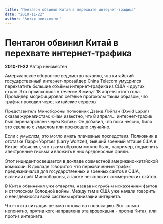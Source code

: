 ```yaml
---
title: "Пентагон обвинил Китай в перехвате интернет-трафика"
date: "2010-11-22"
author: "Автор неизвестен"
---
```


# Пентагон обвинил Китай в перехвате интернет-трафика

**2010-11-22** Автор неизвестен

Американское оборонное ведомство заявило, что китайский государственный интернет-провайдер China Telecom умудрился перехватить большие объёмы интернет-трафика из США и других стран. Это происходило в течение 8 минут 18 апреля этого года. Провайдер модифицировал сетевые протоколы таким образом, что трафик проходил через китайские серверы.

Представитель Минобороны полковник Дэвид Лэйпан (David Lapan) сказал журналистам: «Нам известно, что 8 апреля… интернет-трафик был перенаправлен через Китай». Он добавил, что пока неясно, было это сделано с умыслом или произошло случайно.

Если с умыслом, это могло иметь плачевные последствия. Полковник в отставке Ларри Уортзел (Larry Wortzel), бывший военный атташе США в Китае, объяснил, что таким образом можно было, например, подменить электронные письма и вложить в них вредоносные файлы.

Этот инцидент освещается в докладе совместной американо-китайской комиссии. В докладе говорится, что перехваченный трафик предназначался для государственных и военных сайтов в США, включая сайт Минообороны, а также нескольких коммерческих сайтов.

В Китае обвинения уже отвергли, назвав их грубым искажением фактов и отголоском Холодной войны. Между тем в США уже начали говорить о ненадёжности всей системы организации интернета.

Что-то эта ситуация весьма похожа на провокацию. Вот только непонятно, против кого направлена эта провокация - против Китая, или против интернета.